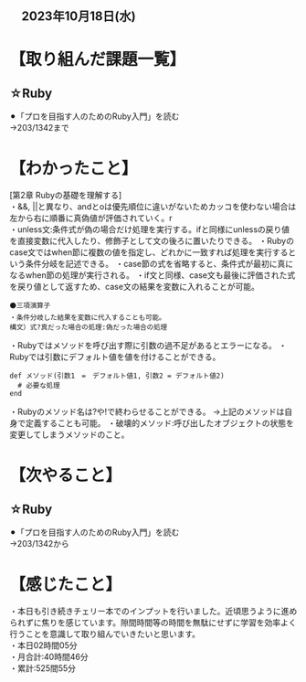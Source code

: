 ## 　2023年10月18日(水)
# 【取り組んだ課題一覧】
## ☆Ruby
⚫︎「プロを目指す人のためのRuby入門」を読む<br>
→203/1342まで<br>
# 【わかったこと】
[第2章 Rubyの基礎を理解する]<br>
・&&, ||と異なり、andとoは優先順位に違いがないためカッコを使わない場合は左から右に順番に真偽値が評価されていく。r<br>
・unless文:条件式が偽の場合だけ処理を実行する。ifと同様にunlessの戻り値を直接変数に代入したり、修飾子として文の後ろに置いたりできる。
・Rubyのcase文ではwhen節に複数の値を指定し、どれかに一致すれば処理を実行するという条件分岐を記述できる。
・case節の式を省略すると、条件式が最初に真になるwhen節の処理が実行される。
・if文と同様、case文も最後に評価された式を戻り値として返すため、case文の結果を変数に入れることが可能。
```
⚫三項演算子
・条件分岐した結果を変数に代入することも可能。
構文）式?真だった場合の処理:偽だった場合の処理
```
・Rubyではメソッドを呼び出す際に引数の過不足があるとエラーになる。
・Rubyでは引数にデフォルト値を値を付けることができる。
```
def メソッド(引数1　=　デフォルト値1, 引数2 = デフォルト値2)
  # 必要な処理
end
```
・Rubyのメソッド名は?や!で終わらせることができる。
→上記のメソッドは自身で定義することも可能。
・破壊的メソッド:呼び出したオブジェクトの状態を変更してしまうメソッドのこと。
# 【次やること】
## ☆Ruby
⚫︎「プロを目指す人のためのRuby入門」を読む<br>
→203/1342から<br>
# 【感じたこと】
・本日も引き続きチェリー本でのインプットを行いました。近頃思うように進められずに焦りを感じています。隙間時間等の時間を無駄にせずに学習を効率よく行うことを意識して取り組んでいきたいと思います。<br>
・本日02時間05分<br>
・月合計:40時間46分<br>
・累計:525間55分<br>
